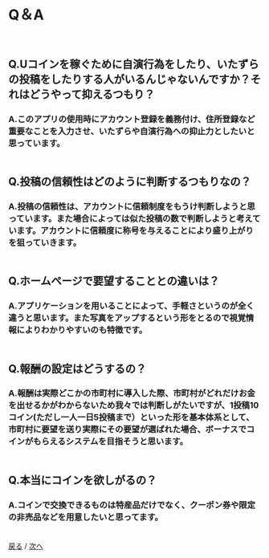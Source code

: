 # Q＆A<br><br>
## Q.Uコインを稼ぐために自演行為をしたり、いたずらの投稿をしたりする人がいるんじゃないんですか？それはどうやって抑えるつもり？<br>
### A.このアプリの使用時にアカウント登録を義務付け、住所登録など重要なことを入力させ、いたずらや自演行為への抑止力としたいと思っています。<br><br>
## Q.投稿の信頼性はどのように判断するつもりなの？<br>
### A.投稿の信頼性は、アカウントに信頼制度をもうけ判断しようと思っています。また場合によっては似た投稿の数で判断しようと考えています。アカウントに信頼度に称号を与えることにより盛り上がりを狙っていきます。<br><br>
## Q.ホームページで要望することとの違いは？<br>
### A.アプリケーションを用いることによって、手軽さというのが全く違うと思います。また写真をアップするという形をとるので視覚情報によりわかりやすいのも特徴です。<br><br>
## Q.報酬の設定はどうするの？<br>
### A.報酬は実際どこかの市町村に導入した際、市町村がどれだけお金を出せるかがわからないため我々では判断しがたいですが、1投稿10コイン(ただし一人一日5投稿まで）といった形を基本体系として、市町村に要望を送り実際にその要望が選ばれた場合、ボーナスでコインがもらえるシステムを目指そうと思います。<br><br>
## Q.本当にコインを欲しがるの？<br>
### A.コインで交換できるものは特産品だけでなく、クーポン券や限定の非売品などを用意したいと思ってます。<br><br>



[戻る](https://rf215048.github.io/Uapps/page2) / [次へ](https://rf215048.github.io/Uapps/page4)
